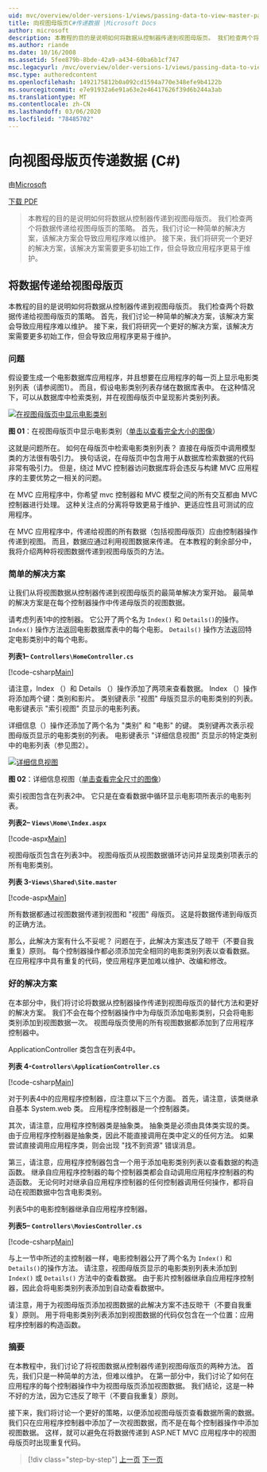 ```yaml
---
uid: mvc/overview/older-versions-1/views/passing-data-to-view-master-pages-cs
title: 向视图母版页C#传递数据 |Microsoft Docs
author: microsoft
description: 本教程的目的是说明如何将数据从控制器传递到视图母版页。 我们检查两个将数据传递到视图的策略 。
ms.author: riande
ms.date: 10/16/2008
ms.assetid: 5fee879b-8bde-42a9-a434-60ba6b1cf747
msc.legacyurl: /mvc/overview/older-versions-1/views/passing-data-to-view-master-pages-cs
msc.type: authoredcontent
ms.openlocfilehash: 1492175812b0a092cd1594a770e348efe9b4122b
ms.sourcegitcommit: e7e91932a6e91a63e2e46417626f39d6b244a3ab
ms.translationtype: MT
ms.contentlocale: zh-CN
ms.lasthandoff: 03/06/2020
ms.locfileid: "78485702"
---
```

# <a name="passing-data-to-view-master-pages-c"></a>向视图母版页传递数据 (C#)

由[Microsoft](https://github.com/microsoft)

[下载 PDF](https://download.microsoft.com/download/e/f/3/ef3f2ff6-7424-48f7-bdaa-180ef64c3490/ASPNET_MVC_Tutorial_13_CS.pdf)

> 本教程的目的是说明如何将数据从控制器传递到视图母版页。 我们检查两个将数据传递给视图母版页的策略。 首先，我们讨论一种简单的解决方案，该解决方案会导致应用程序难以维护。 接下来，我们将研究一个更好的解决方案，该解决方案需要更多初始工作，但会导致应用程序更易于维护。

## <a name="passing-data-to-view-master-pages"></a>将数据传递给视图母版页

本教程的目的是说明如何将数据从控制器传递到视图母版页。 我们检查两个将数据传递给视图母版页的策略。 首先，我们讨论一种简单的解决方案，该解决方案会导致应用程序难以维护。 接下来，我们将研究一个更好的解决方案，该解决方案需要更多初始工作，但会导致应用程序更易于维护。

### <a name="the-problem"></a>问题

假设要生成一个电影数据库应用程序，并且想要在应用程序的每一页上显示电影类别列表（请参阅图1）。 而且，假设电影类别列表存储在数据库表中。 在这种情况下，可以从数据库中检索类别，并在视图母版页中呈现影片类别列表。

[![在视图母版页中显示电影类别](passing-data-to-view-master-pages-cs/_static/image2.png)](passing-data-to-view-master-pages-cs/_static/image1.png)

**图 01**：在视图母版页中显示电影类别（[单击以查看完全大小的图像](passing-data-to-view-master-pages-cs/_static/image3.png)）

这就是问题所在。 如何在母版页中检索电影类别列表？ 直接在母版页中调用模型类的方法很有吸引力。 换句话说，在母版页中包含用于从数据库检索数据的代码非常有吸引力。 但是，绕过 MVC 控制器访问数据库将会违反与构建 MVC 应用程序的主要优势之一相关的问题。

在 MVC 应用程序中，你希望 mvc 控制器和 MVC 模型之间的所有交互都由 MVC 控制器进行处理。 这种关注点的分离将导致更易于维护、更适应性且可测试的应用程序。

在 MVC 应用程序中，传递给视图的所有数据（包括视图母版页）应由控制器操作传递到视图。 而且，数据应通过利用视图数据来传递。 在本教程的剩余部分中，我将介绍两种将视图数据传递到视图母版页的方法。

### <a name="the-simple-solution"></a>简单的解决方案

让我们从将视图数据从控制器传递到视图母版页的最简单解决方案开始。 最简单的解决方案是在每个控制器操作中传递母版页的视图数据。

请考虑列表1中的控制器。 它公开了两个名为 `Index()` 和 `Details()`的操作。 `Index()` 操作方法返回电影数据库表中的每个电影。 `Details()` 操作方法返回特定电影类别中的每个电影。

**列表1– `Controllers\HomeController.cs`**

[!code-csharp[Main](passing-data-to-view-master-pages-cs/samples/sample1.cs)]

请注意，Index （）和 Details （）操作添加了两项来查看数据。 Index （）操作将添加两个键：类别和影片。 类别键表示 "视图" 母版页显示的电影类别的列表。 电影键表示 "索引视图" 页显示的电影列表。

详细信息（）操作还添加了两个名为 "类别" 和 "电影" 的键。 类别键再次表示视图母版页显示的电影类别的列表。 电影键表示 "详细信息视图" 页显示的特定类别中的电影列表（参见图2）。

[![详细信息视图](passing-data-to-view-master-pages-cs/_static/image5.png)](passing-data-to-view-master-pages-cs/_static/image4.png)

**图 02**：详细信息视图（[单击查看完全尺寸的图像](passing-data-to-view-master-pages-cs/_static/image6.png)）

索引视图包含在列表2中。 它只是在查看数据中循环显示电影项所表示的电影列表。

**列表2– `Views\Home\Index.aspx`**

[!code-aspx[Main](passing-data-to-view-master-pages-cs/samples/sample2.aspx)]

视图母版页包含在列表3中。 视图母版页从视图数据循环访问并呈现类别项表示的所有电影类别。

**列表 3-`Views\Shared\Site.master`**

[!code-aspx[Main](passing-data-to-view-master-pages-cs/samples/sample3.aspx)]

所有数据都通过视图数据传递到视图和 "视图" 母版页。 这是将数据传递到母版页的正确方法。

那么，此解决方案有什么不妥呢？ 问题在于，此解决方案违反了晾干（不要自我重复）原则。 每个控制器操作都必须添加完全相同的电影类别列表以查看数据。 在应用程序中具有重复的代码，使应用程序更加难以维护、改编和修改。

### <a name="the-good-solution"></a>好的解决方案

在本部分中，我们将讨论将数据从控制器操作传递到视图母版页的替代方法和更好的解决方案。 我们不会在每个控制器操作中为母版页添加电影类别，只会将电影类别添加到视图数据一次。 视图母版页使用的所有视图数据都添加到了应用程序控制器中。

ApplicationController 类包含在列表4中。

**列表 4-`Controllers\ApplicationController.cs`**

[!code-csharp[Main](passing-data-to-view-master-pages-cs/samples/sample4.cs)]

对于列表4中的应用程序控制器，应注意以下三个方面。 首先，请注意，该类继承自基本 System.web 类。 应用程序控制器是一个控制器类。

其次，请注意，应用程序控制器类是抽象类。 抽象类是必须由具体类实现的类。 由于应用程序控制器是抽象类，因此不能直接调用在类中定义的任何方法。 如果尝试直接调用应用程序类，则会出现 "找不到资源" 错误消息。

第三，请注意，应用程序控制器包含一个用于添加电影类别列表以查看数据的构造函数。 继承自应用程序控制器的每个控制器类都会自动调用应用程序控制器的构造函数。 无论何时对继承自应用程序控制器的任何控制器调用任何操作，都将自动在视图数据中包含电影类别。

列表5中的电影控制器继承自应用程序控制器。

**列表5– `Controllers\MoviesController.cs`**

[!code-csharp[Main](passing-data-to-view-master-pages-cs/samples/sample5.cs)]

与上一节中所述的主控制器一样，电影控制器公开了两个名为 `Index()` 和 `Details()`的操作方法。 请注意，视图母版页显示的电影类别列表未添加到 `Index()` 或 `Details()` 方法中的查看数据。 由于影片控制器继承自应用程序控制器，因此会将电影类别列表添加到自动查看数据中。

请注意，用于为视图母版页添加视图数据的此解决方案不违反晾干（不要自我重复）原则。 用于将电影类别列表添加到视图数据的代码仅包含在一个位置：应用程序控制器的构造函数。

### <a name="summary"></a>摘要

在本教程中，我们讨论了将视图数据从控制器传递到视图母版页的两种方法。 首先，我们只是一种简单的方法，但难以维护。 在第一部分中，我们讨论了如何在应用程序的每个控制器操作中为视图母版页添加视图数据。 我们结论，这是一种不好的方法，因为它违反了晾干（不要自我重复）原则。

接下来，我们将讨论一个更好的策略，以便添加视图母版页查看数据所需的数据。 我们只在应用程序控制器中添加了一次视图数据，而不是在每个控制器操作中添加视图数据。 这样，就可以避免在将数据传递到 ASP.NET MVC 应用程序中的视图母版页时出现重复代码。

> [!div class="step-by-step"]
> [上一页](creating-page-layouts-with-view-master-pages-cs.md)
> [下一页](asp-net-mvc-views-overview-vb.md)
